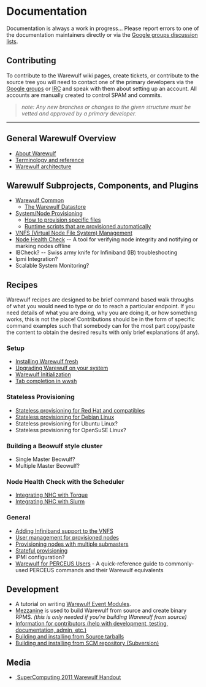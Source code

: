 # Documentation

Documentation is always a work in progress... Please report errors to one of the documentation maintainers directly or via the [Google groups discussion lists](/trac/wiki/GettingHelp#WarewulfGoogleGroups).

## Contributing

To contribute to the Warewulf wiki pages, create tickets, or contribute to the source tree you will need to contact one of the primary developers via the [Google groups](/trac/wiki/GettingHelp#WarewulfGoogleGroups) or [IRC](/trac/wiki/GettingHelp#IRCInternetRelayChat) and speak with them about setting up an account. All accounts are manually created to control SPAM and commits.

> _note: Any new branches or changes to the given structure must be vetted and approved by a primary developer._

* * *

## General Warewulf Overview

* [About Warewulf](about.md)
* [Terminology and reference](terminology.md)
* [Warewulf architecture](architecture.md)

## Warewulf Subprojects, Components, and Plugins

* [Warewulf Common](subprojects_components_plugins/common.md)
    * [The Warewulf Datastore](subprojects_components_plugins/datastore.md)
* [System/Node Provisioning](subprojects_components_plugins/provision.md)
    * [How to provision specific files](subprojects_components_plugins/provision-files.md)
    * [Runtime scripts that are provisioned automatically](subprojects_components_plugins/provision-scripts.md)
* [VNFS (Virtual Node File System) Management](subprojects_components_plugins/vnfs.md)
* [Node Health Check](subprojects_components_plugins/node-health-check.md) -- A tool for verifying node integrity and notifying or marking nodes offline
* <a class="missing wiki">IBCheck?</a> -- Swiss army knife for Infiniband (IB) troubleshooting
* <a class="missing wiki">Ipmi Integration?</a>
* <a class="missing wiki">Scalable System Monitoring?</a>

## Recipes

Warewulf recipes are designed to be brief command based walk throughs of what you would need to type or do to reach a particular endpoint. If you need details of what you are doing, why you are doing it, or how something works, this is not the place! Contributions should be in the form of specific command examples such that somebody can for the most part copy/paste the content to obtain the desired results with only brief explanations (if any).

### Setup

* [Installing Warewulf fresh](recipes/setup/installation.md)
* [Upgrading Warewulf on your system](recipes/setup/upgrading.md)
* [Warewulf Initialization](recipes/setup/initialization.md)
* [Tab completion in wwsh](recipes/setup/readline.md)

### Stateless Provisioning

* [Stateless provisioning for Red Hat and compatibles](recipes/provisioning/rhel.md)
* [Stateless provisioning for Debian Linux](recipes/provisioning/debian.md)
* <a class="missing wiki">Stateless provisioning for Ubuntu Linux?</a>
* <a class="missing wiki">Stateless provisioning for OpenSuSE Linux?</a>

### Building a Beowulf style cluster

* <a class="missing wiki">Single Master Beowulf?</a>
* <a class="missing wiki">Multiple Master Beowulf?</a>

### Node Health Check with the Scheduler

* [Integrating NHC with Torque](subprojects_components_plugins/node-health-check.md)
* [Integrating NHC with Slurm](subprojects_components_plugins/node-health-check.md)

### General

* [Adding Infiniband support to the VNFS](recipes/infiniband.md)
* [User management for provisioned nodes](recipes/users.md)
* [Provisioning nodes with multiple submasters](recipes/submaster-provisioning.md)
* [Stateful provisioning](recipes/stateful-provisioning.md)
* <a class="missing wiki">IPMI configuration?</a>
* [Warewulf for PERCEUS Users](recipes/perceus-migration.md) - A quick-reference guide to commonly-used PERCEUS commands and their Warewulf equivalents

## Development

* A tutorial on writing [Warewulf Event Modules](event-modules.md).
* [Mezzanine](mezzanine.md) is used to build Warewulf from source and create binary RPMS. _(this is only needed if you're building Warewulf from source)_
* [Information for contributors (help with development, testing, documentation, admin, etc.)](contributing.md)
* [Building and installing from Source tarballs](recipes/setup/installation-by-source.md)
* [Building and installing from SCM repository (Subversion)](recipes/setup/installation-using-subversion.md)

## Media

* [<span class="icon"> </span>SuperComputing 2011 Warewulf Handout](http://warewulf.lbl.gov/downloads/media/SC11-Warewulf-Handout.pdf)
